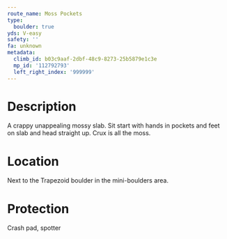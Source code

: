 ```yaml
---
route_name: Moss Pockets
type:
  boulder: true
yds: V-easy
safety: ''
fa: unknown
metadata:
  climb_id: b03c9aaf-2dbf-48c9-8273-25b5879e1c3e
  mp_id: '112792793'
  left_right_index: '999999'
---
```

# Description
A crappy unappealing mossy slab. Sit start with hands in pockets and feet on slab and head straight up. Crux is all the moss.

# Location
Next to the Trapezoid boulder in the mini-boulders area.

# Protection
Crash pad, spotter
